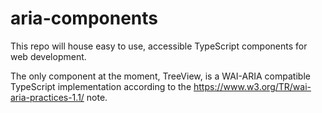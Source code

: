# aria-components

This repo will house easy to use, accessible TypeScript components for web development.

The only component at the moment, TreeView, is a WAI-ARIA compatible TypeScript implementation according to the https://www.w3.org/TR/wai-aria-practices-1.1/ note.
